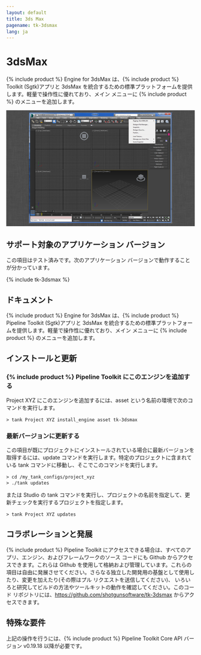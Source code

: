```yaml
---
layout: default
title: 3ds Max
pagename: tk-3dsmax
lang: ja
---
```


# 3dsMax

{% include product %} Engine for 3dsMax は、{% include product %} Toolkit (Sgtk)アプリと 3dsMax を統合するための標準プラットフォームを提供します。軽量で操作性に優れており、メイン メニューに {% include product %} のメニューを追加します。

![エンジン](../images/engines/3dsmax_engine.png)

## サポート対象のアプリケーション バージョン

この項目はテスト済みです。次のアプリケーション バージョンで動作することが分かっています。

{% include tk-3dsmax %}

## ドキュメント

{% include product %} Engine for 3dsMax は、{% include product %} Pipeline Toolkit (Sgtk)アプリと 3dsMax を統合するための標準プラットフォームを提供します。軽量で操作性に優れており、メイン メニューに {% include product %} のメニューを追加します。

## インストールと更新

### {% include product %} Pipeline Toolkit にこのエンジンを追加する

Project XYZ にこのエンジンを追加するには、asset という名前の環境で次のコマンドを実行します。

```
> tank Project XYZ install_engine asset tk-3dsmax
```

### 最新バージョンに更新する

この項目が既にプロジェクトにインストールされている場合に最新バージョンを取得するには、update コマンドを実行します。特定のプロジェクトに含まれている tank コマンドに移動し、そこでこのコマンドを実行します。

```
> cd /my_tank_configs/project_xyz
> ./tank updates
```

または Studio の tank コマンドを実行し、プロジェクトの名前を指定して、更新チェックを実行するプロジェクトを指定します。

```
> tank Project XYZ updates
```
## コラボレーションと発展

{% include product %} Pipeline Toolkit にアクセスできる場合は、すべてのアプリ、エンジン、およびフレームワークのソース コードにも Github からアクセスできます。これらは Github を使用して格納および管理しています。これらの項目は自由に発展させてください。さらなる独立した開発用の基盤として使用したり、変更を加えたり(その際はプル リクエストを送信してください)、 いろいろと研究してビルドの方法やツールキットの動作を確認してください。このコード リポジトリには、https://github.com/shotgunsoftware/tk-3dsmax からアクセスできます。

## 特殊な要件

上記の操作を行うには、{% include product %} Pipeline Toolkit Core API バージョン v0.19.18 以降が必要です。
